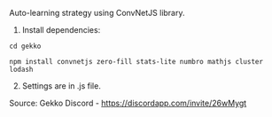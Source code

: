 Auto-learning strategy using ConvNetJS library.

1. Install dependencies:

`cd gekko`

`npm install convnetjs zero-fill stats-lite numbro mathjs cluster lodash`

2. Settings are in .js file.

Source: Gekko Discord - https://discordapp.com/invite/26wMygt
